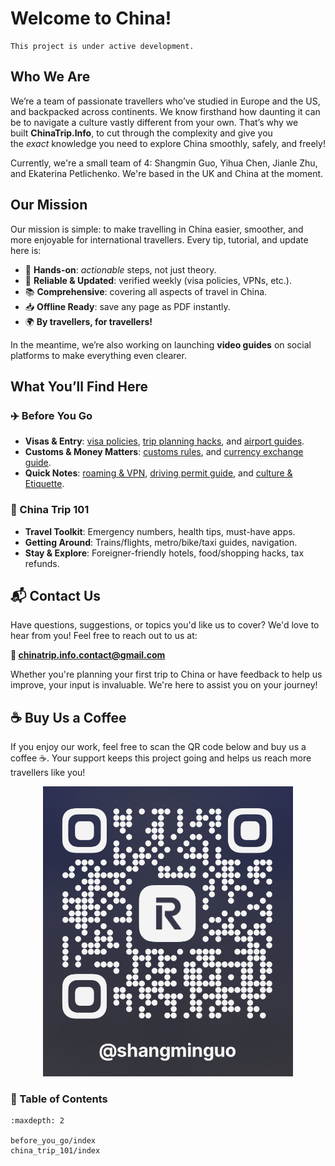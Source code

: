 # Welcome to China!

```{note}
This project is under active development.
```

## Who We Are

We’re a team of passionate travellers who’ve studied in Europe and the US, and backpacked across continents. We know firsthand how daunting it can be to navigate a culture vastly different from your own. That’s why we built **ChinaTrip.Info**, to cut through the complexity and give you the *exact* knowledge you need to explore China smoothly, safely, and freely!

Currently, we're a small team of 4: Shangmin Guo, Yihua Chen, Jianle Zhu, and Ekaterina Petlichenko.
We're based in the UK and China at the moment.

## Our Mission

Our mission is simple: to make travelling in China easier, smoother, and more enjoyable for international travellers. Every tip, tutorial, and update here is:
 - 🔧 **Hands-on**: *actionable* steps, not just theory.
 - 🔄 **Reliable & Updated**: verified weekly (visa policies, VPNs, etc.).
 - 📚 **Comprehensive**: covering all aspects of travel in China.
 - 📥 **Offline Ready**: save any page as PDF instantly.
 - 🌍 **By travellers, for travellers!**

In the meantime, we’re also working on launching **video guides** on social platforms to make everything even clearer.

## What You’ll Find Here

### ✈️ Before You Go

- **Visas & Entry**: [visa policies](before_you_go/visa), [trip planning hacks](before_you_go/planning), and [airport guides](before_you_go/landing).
- **Customs & Money Matters**: [customs rules](before_you_go/customs), and [currency exchange guide](before_you_go/currency).
- **Quick Notes**: [roaming & VPN](before_you_go/roaming), [driving permit guide](before_you_go/driving), and [culture & Etiquette](before_you_go/culture).

### 🧳 China Trip 101

- **Travel Toolkit**: Emergency numbers, health tips, must-have apps.
- **Getting Around**: Trains/flights, metro/bike/taxi guides, navigation.
- **Stay & Explore**: Foreigner-friendly hotels, food/shopping hacks, tax refunds.

## 📬 Contact Us

Have questions, suggestions, or topics you'd like us to cover? We'd love to hear from you! Feel free to reach out to us at:

**📧 [chinatrip.info.contact@gmail.com](mailto:chinatrip.info.contact@gmail.com)**

Whether you're planning your first trip to China or have feedback to help us improve, your input is invaluable. We're here to assist you on your journey!

## ☕ Buy Us a Coffee

If you enjoy our work, feel free to scan the QR code below and buy us a coffee ☕.
Your support keeps this project going and helps us reach more travellers like you!

<div align="center">
  <img src="_static/images/revolut.jpg" alt="Support QR Code" style="max-width: min(100vw, 400px); height: auto;" />
</div>

### 📖 Table of Contents

```{toctree}
:maxdepth: 2

before_you_go/index
china_trip_101/index
```
